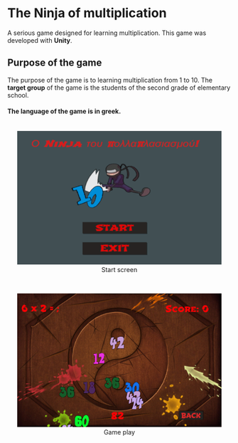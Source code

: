 # The Ninja of multiplication
A serious game designed for learning multiplication. This game was developed with **Unity**.

## Purpose of the game
The purpose of the game is to learning multiplication from 1 to 10. The **target group** of the game is the students of the second grade of elementary school.

#### The language of the game is in greek.<br/><br/>

<p align="center">
  <img width="460" height="300" src="https://github.com/VagVent/The-Ninja-of-multiplication/blob/main/Assets/Sprites/startscreen.png" alt="Start screen">
  <br/>
  Start screen
</p>

<br/>

<p align="center">
  <img width="460" height="300" src="https://github.com/VagVent/The-Ninja-of-multiplication/blob/main/Assets/Sprites/playinglevel.png" alt="Game play">
  <br/>
  Game play
</p>
